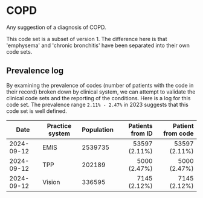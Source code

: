 # COPD

Any suggestion of a diagnosis of COPD.

This code set is a subset of version 1. The difference here is that 'emphysema' and 'chronic bronchitis' have been separated into their own code sets.

## Prevalence log

By examining the prevalence of codes (number of patients with the code in their record) broken down by clinical system, we can attempt to validate the clinical code sets and the reporting of the conditions. Here is a log for this code set. The prevalence range `2.11% - 2.47%` in 2023 suggests that this code set is well defined.

| Date       | Practice system | Population | Patients from ID | Patient from code |
| ---------- | --------------- | ---------- | ---------------: | ----------------: |
| 2024-09-12 | EMIS | 2539735 | 53597 (2.11%) | 53597 (2.11%) | 
| 2024-09-12 | TPP | 202189 | 5000 (2.47%) | 5000 (2.47%) | 
| 2024-09-12 | Vision | 336595 | 7145 (2.12%) | 7145 (2.12%) | 
